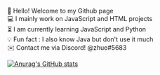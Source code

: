 👋 Hello! Welcome to my Github page
<br>
💻 I mainly work on JavaScript and HTML projects
<br>
⏳ I am currently learning JavaScript and Python
<br>
💡 Fun fact : I also know Java but don't use it much
<br>
✉️ Contact me via Discord! @zhue#5683

[![Anurag's GitHub stats](https://github-readme-stats.vercel.app/api?username=zhue675&count_private=true&show_icons=true&theme=dark)](https://github.com/anuraghazra/github-readme-stats)

